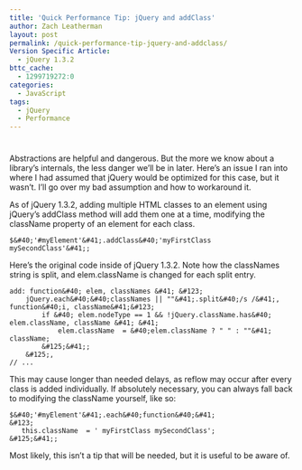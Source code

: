 ```yaml
---
title: 'Quick Performance Tip: jQuery and addClass'
author: Zach Leatherman
layout: post
permalink: /quick-performance-tip-jquery-and-addclass/
Version Specific Article:
  - jQuery 1.3.2
bttc_cache:
  - 1299719272:0
categories:
  - JavaScript
tags:
  - jQuery
  - Performance
---
```

# 

Abstractions are helpful and dangerous. But the more we know about a library’s internals, the less danger we’ll be in later. Here’s an issue I ran into where I had assumed that jQuery would be optimized for this case, but it wasn’t. I’ll go over my bad assumption and how to workaround it.

As of jQuery 1.3.2, adding multiple HTML classes to an element using jQuery’s addClass method will add them one at a time, modifying the className property of an element for each class.

    $&#40;'#myElement'&#41;.addClass&#40;'myFirstClass mySecondClass'&#41;;

Here’s the original code inside of jQuery 1.3.2. Note how the classNames string is split, and elem.className is changed for each split entry.

    add: function&#40; elem, classNames &#41; &#123;
        jQuery.each&#40;&#40;classNames || ""&#41;.split&#40;/s /&#41;, function&#40;i, className&#41;&#123;
            if &#40; elem.nodeType == 1 && !jQuery.className.has&#40; elem.className, className &#41; &#41;
                elem.className  = &#40;elem.className ? " " : ""&#41;   className;
            &#125;&#41;;
        &#125;,
    // ...

This may cause longer than needed delays, as reflow may occur after every class is added individually. If absolutely necessary, you can always fall back to modifying the className yourself, like so:

    $&#40;'#myElement'&#41;.each&#40;function&#40;&#41;
    &#123;
       this.className  = ' myFirstClass mySecondClass';
    &#125;&#41;;

Most likely, this isn’t a tip that will be needed, but it is useful to be aware of.